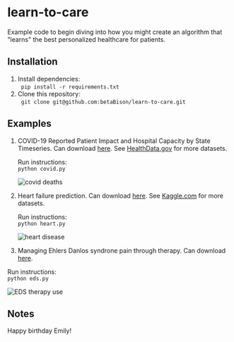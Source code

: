 # learn-to-care

Example code to begin diving into how you might create an algorithm that
"learns" the best personalized healthcare for patients.



## Installation
1. Install dependencies:  
   ``` pip install -r requirements.txt```
2. Clone this repository:  
   ``` git clone git@github.com:betaBison/learn-to-care.git```


## Examples
1. COVID-19 Reported Patient Impact and Hospital Capacity by State Timeseries.
Can download [here](https://dev.socrata.com/foundry/healthdata.gov/g62h-syeh).
See [HealthData.gov](HealthData.gov) for more datasets.

   Run instructions:  
   ```python covid.py```

   ![covid deaths](https://github.com/betaBison/learn-to-care/blob/main/docs/img/deaths.png?raw=true)

2. Heart failure prediction. Can download
[here](https://www.kaggle.com/andrewmvd/heart-failure-clinical-data).
See [Kaggle.com](https://www.kaggle.com/search?q=healthcare+tag%3A%22healthcare%22)
for more datasets.

   Run instructions:  
   ```python heart.py```

   ![heart disease](https://github.com/betaBison/learn-to-care/blob/main/docs/img/heart.png?raw=true)

3. Managing Ehlers Danlos syndrone pain through therapy. Can download
[here](https://digitalcollections.cuanschutz.edu/work/ns/05cea025-a2f4-4f29-9db5-8e84089d1d59).

  Run instructions:  
  ```python eds.py```

  ![EDS therapy use](https://github.com/betaBison/learn-to-care/blob/main/docs/img/therapy.png?raw=true)

## Notes
Happy birthday Emily!
